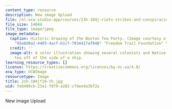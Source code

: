 ```yaml
---
content_type: resource
description: New image Upload
file: /ol-ocw-studio-app/courses/21h-104j-riots-strikes-and-conspiracies-in-american-history-fall-2010/feb499cb23a1f079a282c7dee4a3b72a_21h-104jf10-th.jpg
file_size: 14044
file_type: image/jpeg
image_metadata:
  caption: Historic drawing of the Boston Tea Party. (Image courtesy of the {{% resource_link
    "95e8d0a2-4403-4acf-b1c7-7034417af848" "Freedom Trail Foundation" %}}.)
  credit: ''
  image-alt: A color illustration showing several colonists and Native Americans throwing
    tea off of the side of a ship.
learning_resource_types: []
license: https://creativecommons.org/licenses/by-nc-sa/4.0/
ocw_type: OCWImage
resourcetype: Image
title: 21h-104jf10-th.jpg
uid: feb499cb-23a1-f079-a282-c7dee4a3b72a
---
```

New image Upload
